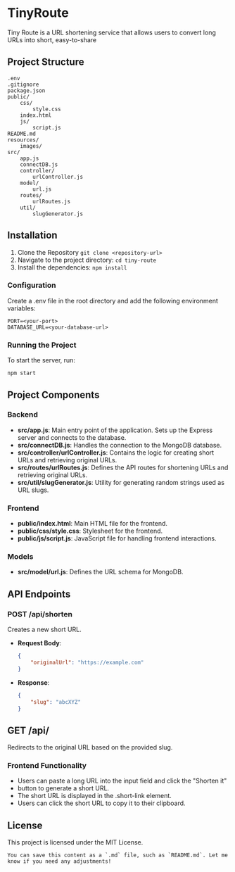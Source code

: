 # TinyRoute
Tiny Route is a URL shortening service that allows users to convert long URLs into short, easy-to-share 


## Project Structure
```
.env
.gitignore
package.json
public/
    css/
        style.css
    index.html
    js/
        script.js
README.md
resources/
    images/
src/
    app.js
    connectDB.js
    controller/
        urlController.js
    model/
        url.js
    routes/
        urlRoutes.js
    util/
        slugGenerator.js
```


## Installation
1. Clone the Repository
```git clone <repository-url>```
2. Navigate to the project directory:
```cd tiny-route```
3. Install the dependencies:
```npm install```

### Configuration
Create a .env file in the root directory and add the following environment variables:
```
PORT=<your-port>
DATABASE_URL=<your-database-url>
```

### Running the Project
To start the server, run:

```npm start    ```


## Project Components

### Backend
- **src/app.js**: Main entry point of the application. Sets up the Express server and connects to the database.
- **src/connectDB.js**: Handles the connection to the MongoDB database.
- **src/controller/urlController.js**: Contains the logic for creating short URLs and retrieving original URLs.
- **src/routes/urlRoutes.js**: Defines the API routes for shortening URLs and retrieving original URLs.
- **src/util/slugGenerator.js**: Utility for generating random strings used as URL slugs.

### Frontend
- **public/index.html**: Main HTML file for the frontend.
- **public/css/style.css**: Stylesheet for the frontend.
- **public/js/script.js**: JavaScript file for handling frontend interactions.

### Models
- **src/model/url.js**: Defines the URL schema for MongoDB.

## API Endpoints

### POST /api/shorten
Creates a new short URL.

- **Request Body**:
  ```json
  {
      "originalUrl": "https://example.com"
  }

- **Response**:
  ```json
  {
      "slug": "abcXYZ"
  }

## GET /api/
Redirects to the original URL based on the provided slug.

### Frontend Functionality
- Users can paste a long URL into the input field and click the "Shorten it" 
-  button to generate a short URL.
- The short URL is displayed in the .short-link element.
- Users can click the short URL to copy it to their clipboard.

## License

This project is licensed under the MIT License.

```
You can save this content as a `.md` file, such as `README.md`. Let me know if you need any adjustments!
```

